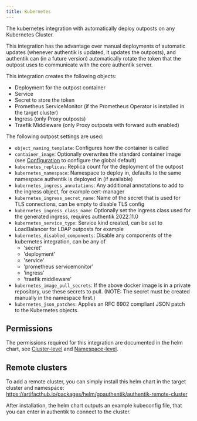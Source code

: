 ```yaml
---
title: Kubernetes
---
```


The kubernetes integration with automatically deploy outposts on any Kubernetes Cluster.

This integration has the advantage over manual deployments of automatic updates (whenever authentik is updated, it updates the outposts), and authentik can (in a future version) automatically rotate the token that the outpost uses to communicate with the core authentik server.

This integration creates the following objects:

-   Deployment for the outpost container
-   Service
-   Secret to store the token
-   Prometheus ServiceMonitor (if the Prometheus Operator is installed in the target cluster)
-   Ingress (only Proxy outposts)
-   Traefik Middleware (only Proxy outposts with forward auth enabled)

The following outpost settings are used:

-   `object_naming_template`: Configures how the container is called
-   `container_image`: Optionally overwrites the standard container image (see [Configuration](../../installation/configuration.mdx) to configure the global default)
-   `kubernetes_replicas`: Replica count for the deployment of the outpost
-   `kubernetes_namespace`: Namespace to deploy in, defaults to the same namespace authentik is deployed in (if available)
-   `kubernetes_ingress_annotations`: Any additional annotations to add to the ingress object, for example cert-manager
-   `kubernetes_ingress_secret_name`: Name of the secret that is used for TLS connections, can be empty to disable TLS config
-   `kubernetes_ingress_class_name`: Optionally set the ingress class used for the generated ingress, requires authentik 2022.11.0
-   `kubernetes_service_type`: Service kind created, can be set to LoadBalancer for LDAP outposts for example
-   `kubernetes_disabled_components`: Disable any components of the kubernetes integration, can be any of
    -   'secret'
    -   'deployment'
    -   'service'
    -   'prometheus servicemonitor'
    -   'ingress'
    -   'traefik middleware'
-   `kubernetes_image_pull_secrets`: If the above docker image is in a private repository, use these secrets to pull. (NOTE: The secret must be created manually in the namespace first.)
-   `kubernetes_json_patches`: Applies an RFC 6902 compliant JSON patch to the Kubernetes objects.

## Permissions

The permissions required for this integration are documented in the helm chart, see [Cluster-level](https://github.com/goauthentik/helm/blob/main/charts/authentik-remote-cluster/templates/cluster-role-binding.yaml) and [Namespace-level](https://github.com/goauthentik/helm/blob/main/charts/authentik-remote-cluster/templates/role-binding.yaml).

## Remote clusters

To add a remote cluster, you can simply install this helm chart in the target cluster and namespace: https://artifacthub.io/packages/helm/goauthentik/authentik-remote-cluster

After installation, the helm chart outputs an example kubeconfig file, that you can enter in authentik to connect to the cluster.
